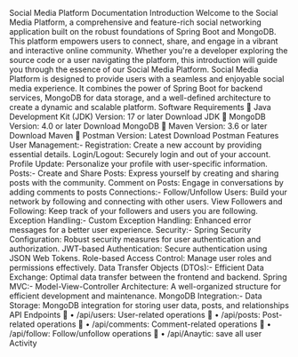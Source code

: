 Social Media Platform Documentation
Introduction
Welcome to the Social Media Platform, a comprehensive and feature-rich social networking application built on the robust foundations of Spring Boot and MongoDB. This platform empowers users to connect, share, and engage in a vibrant and interactive online community. Whether you're a developer exploring the source code or a user navigating the platform, this introduction will guide you through the essence of our Social Media Platform. Social Media Platform is designed to provide users with a seamless and enjoyable social media experience. It combines the power of Spring Boot for backend services, MongoDB for data storage, and a well-defined architecture to create a dynamic and scalable platform.
Software Requirements

Java Development Kit (JDK)
Version: 17 or later
Download JDK

MongoDB
Version: 4.0 or later
Download MongoDB

Maven
Version: 3.6 or later
Download Maven

Postman
Version: Latest
Download Postman
Features
User Management:-
Registration: Create a new account by providing essential details.
Login/Logout: Securely login and out of your account.
Profile Update: Personalize your profile with user-specific information.
Posts:-
Create and Share Posts: Express yourself by creating and sharing posts with the community.
Comment on Posts: Engage in conversations by adding comments to posts
Connections:-
Follow/Unfollow Users: Build your network by following and connecting with other users.
View Followers and Following: Keep track of your followers and users you are following.
Exception Handling:-
Custom Exception Handling: Enhanced error messages for a better user experience.
Security:-
Spring Security Configuration: Robust security measures for user authentication and authorization.
JWT-based Authentication: Secure authentication using JSON Web Tokens.
Role-based Access Control: Manage user roles and permissions effectively.
Data Transfer Objects (DTOs):-
Efficient Data Exchange: Optimal data transfer between the frontend and backend.
Spring MVC:-
Model-View-Controller Architecture: A well-organized structure for efficient development and maintenance.
MongoDB Integration:-
Data Storage: MongoDB integration for storing user data, posts, and relationships
API Endpoints

• /api/users: User-related operations

• /api/posts: Post-related operations

• /api/comments: Comment-related operations

• /api/follow: Follow/unfollow operations

• /api/Anaytic: save all user Activity
